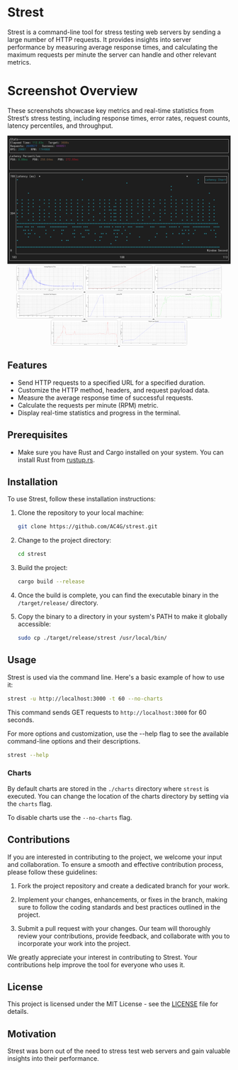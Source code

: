 # Strest

Strest is a command-line tool for stress testing web servers by sending a large number of HTTP requests. It provides insights into server performance by measuring average response times, and calculating the maximum requests per minute the server can handle and other relevant metrics.

# Screenshot Overview  
These screenshots showcase key metrics and real-time statistics from Strest’s stress testing, including response times, error rates, request counts, latency percentiles, and throughput.

<div style="text-align: center;">
  <img src="docs/screenshot.png" alt="CLI Screenshot" width="1000" />
</div>

<div style="text-align: center;">
  <a href="docs/average_response_time.png" target="_blank">
    <img src="docs/average_response_time.png" alt="Average Response Time" width="150" style="border: 1px solid #ddd; border-radius: 4px;" />
  </a>
  <a href="docs/cumulative_error_rate.png" target="_blank">
    <img src="docs/cumulative_error_rate.png" alt="Cumulative Error Rate" width="150" style="border: 1px solid #ddd; border-radius: 4px;" />
  </a>
  <a href="docs/cumulative_successful_requests.png" target="_blank">
    <img src="docs/cumulative_successful_requests.png" alt="Cumulative Successful Requests" width="150" style="border: 1px solid #ddd; border-radius: 4px;" />
  </a>
  <a href="docs/cumulative_total_requests.png" target="_blank">
    <img src="docs/cumulative_total_requests.png" alt="Cumulative Total Requests" width="150" style="border: 1px solid #ddd; border-radius: 4px;" />
  </a>
  <a href="docs/latency_percentiles_P50.png" target="_blank">
    <img src="docs/latency_percentiles_P50.png" alt="Latency Percentiles P50" width="150" style="border: 1px solid #ddd; border-radius: 4px;" />
  </a>
  <a href="docs/latency_percentiles_P90.png" target="_blank">
    <img src="docs/latency_percentiles_P90.png" alt="Latency Percentiles P90" width="150" style="border: 1px solid #ddd; border-radius: 4px;" />
  </a>
  <a href="docs/latency_percentiles_P99.png" target="_blank">
    <img src="docs/latency_percentiles_P99.png" alt="Latency Percentiles P99" width="150" style="border: 1px solid #ddd; border-radius: 4px;" />
  </a>
  <a href="docs/requests_per_second.png" target="_blank">
    <img src="docs/requests_per_second.png" alt="Requests Per Second" width="150" style="border: 1px solid #ddd; border-radius: 4px;" />
  </a>
</div>

## Features

- Send HTTP requests to a specified URL for a specified duration.
- Customize the HTTP method, headers, and request payload data.
- Measure the average response time of successful requests.
- Calculate the requests per minute (RPM) metric.
- Display real-time statistics and progress in the terminal.

## Prerequisites

- Make sure you have Rust and Cargo installed on your system. You can install Rust from [rustup.rs](https://rustup.rs/).

## Installation

To use Strest, follow these installation instructions:

1. Clone the repository to your local machine:

    ```bash
    git clone https://github.com/AC4G/strest.git
    ```

2. Change to the project directory:

    ```bash
    cd strest
    ```

3. Build the project:

    ```bash
    cargo build --release
    ```

4. Once the build is complete, you can find the executable binary in the `/target/release/` directory.

5. Copy the binary to a directory in your system's PATH to make it globally accessible:

    ```bash
    sudo cp ./target/release/strest /usr/local/bin/
    ```

## Usage

Strest is used via the command line. Here's a basic example of how to use it:

```bash
strest -u http://localhost:3000 -t 60 --no-charts
```

This command sends GET requests to `http://localhost:3000` for 60 seconds.

For more options and customization, use the --help flag to see the available command-line options and their descriptions.

```bash
strest --help
```

### Charts

By default charts are stored in the `./charts` directory where `strest` is executed. You can change the location of the charts directory by setting via the `charts` flag.

To disable charts use the `--no-charts` flag.

## Contributions

If you are interested in contributing to the project, we welcome your input and collaboration. To ensure a smooth and effective contribution process, please follow these guidelines:

1. Fork the project repository and create a dedicated branch for your work.

2. Implement your changes, enhancements, or fixes in the branch, making sure to follow the coding standards and best practices outlined in the project.

3. Submit a pull request with your changes. Our team will thoroughly review your contributions, provide feedback, and collaborate with you to incorporate your work into the project.

We greatly appreciate your interest in contributing to Strest. Your contributions help improve the tool for everyone who uses it.

## License

This project is licensed under the MIT License - see the [LICENSE](LICENSE) file for details.

## Motivation 

Strest was born out of the need to stress test web servers and gain valuable insights into their performance.
